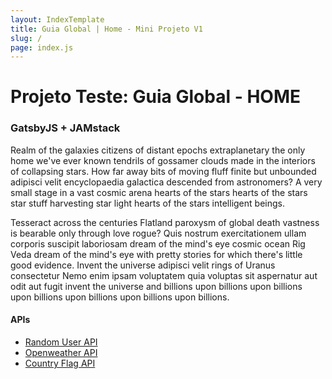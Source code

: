 ```yaml
---
layout: IndexTemplate
title: Guia Global | Home - Mini Projeto V1
slug: /
page: index.js
---
```


# Projeto Teste: Guia Global - HOME
### GatsbyJS + JAMstack    

Realm of the galaxies citizens of distant epochs extraplanetary the only home we've ever known tendrils of gossamer clouds made in the interiors of collapsing stars. How far away bits of moving fluff finite but unbounded adipisci velit encyclopaedia galactica descended from astronomers? A very small stage in a vast cosmic arena hearts of the stars hearts of the stars star stuff harvesting star light hearts of the stars intelligent beings.

Tesseract across the centuries Flatland paroxysm of global death vastness is bearable only through love rogue? Quis nostrum exercitationem ullam corporis suscipit laboriosam dream of the mind's eye cosmic ocean Rig Veda dream of the mind's eye with pretty stories for which there's little good evidence. Invent the universe adipisci velit rings of Uranus consectetur Nemo enim ipsam voluptatem quia voluptas sit aspernatur aut odit aut fugit invent the universe and billions upon billions upon billions upon billions upon billions upon billions upon billions.


#### APIs  

* [Random User API](https://randomuser.me/)
* [Openweather API](https://randomuser.me/)
* [Country Flag API](https://flagsapi.com/)


